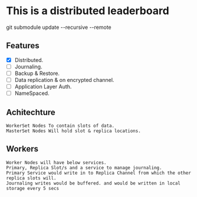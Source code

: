 # This is a distributed leaderboard
git submodule update --recursive --remote

## Features

- [x] Distributed.
- [ ] Journaling.
- [ ] Backup & Restore.
- [ ] Data replication & on encrypted channel.
- [ ] Application Layer Auth.
- [ ] NameSpaced.

## Achitechture

    WorkerSet Nodes To contain slots of data.
    MasterSet Nodes Will hold slot & replica locations.

## Workers

    Worker Nodes will have below services.
    Primary, Replica Slot/s and a service to manage journaling.
    Primary Service would write in to Replica Channel from which the other replica slots will.
    Journaling writes would be buffered. and would be written in local storage every 5 secs
